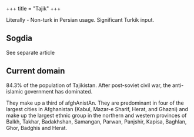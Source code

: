 +++
title = "Tajik"
+++

Literally - Non-turk in Persian usage. Significant Turkik input.


## Sogdia
See separate article

## Current domain
84.3% of the population of Tajikistan. After post-soviet civil war, the anti-islamic government has dominated.

They make up a third of afghAnistAn. They are predominant in four of the largest cities in Afghanistan (Kabul, Mazar-e Sharif, Herat, and Ghazni) and make up the largest ethnic group in the northern and western provinces of Balkh, Takhar, Badakhshan, Samangan, Parwan, Panjshir, Kapisa, Baghlan, Ghor, Badghis and Herat.